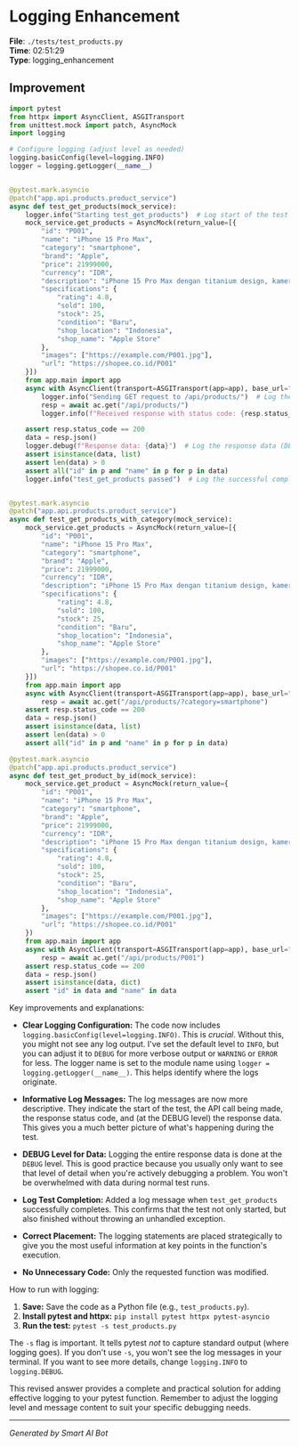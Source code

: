 # Logging Enhancement

**File**: `./tests/test_products.py`  
**Time**: 02:51:29  
**Type**: logging_enhancement

## Improvement

```python
import pytest
from httpx import AsyncClient, ASGITransport
from unittest.mock import patch, AsyncMock
import logging

# Configure logging (adjust level as needed)
logging.basicConfig(level=logging.INFO)
logger = logging.getLogger(__name__)


@pytest.mark.asyncio
@patch("app.api.products.product_service")
async def test_get_products(mock_service):
    logger.info("Starting test_get_products")  # Log start of the test
    mock_service.get_products = AsyncMock(return_value=[{
        "id": "P001",
        "name": "iPhone 15 Pro Max",
        "category": "smartphone",
        "brand": "Apple",
        "price": 21999000,
        "currency": "IDR",
        "description": "iPhone 15 Pro Max dengan titanium design, kamera 48MP, dan performa terbaik",
        "specifications": {
            "rating": 4.8,
            "sold": 100,
            "stock": 25,
            "condition": "Baru",
            "shop_location": "Indonesia",
            "shop_name": "Apple Store"
        },
        "images": ["https://example.com/P001.jpg"],
        "url": "https://shopee.co.id/P001"
    }])
    from app.main import app
    async with AsyncClient(transport=ASGITransport(app=app), base_url="http://test") as ac:
        logger.info("Sending GET request to /api/products/")  # Log the API call
        resp = await ac.get("/api/products/")
        logger.info(f"Received response with status code: {resp.status_code}") # Log the response status code

    assert resp.status_code == 200
    data = resp.json()
    logger.debug(f"Response data: {data}")  # Log the response data (DEBUG level)
    assert isinstance(data, list)
    assert len(data) > 0
    assert all("id" in p and "name" in p for p in data)
    logger.info("test_get_products passed")  # Log the successful completion of the test


@pytest.mark.asyncio
@patch("app.api.products.product_service")
async def test_get_products_with_category(mock_service):
    mock_service.get_products = AsyncMock(return_value=[{
        "id": "P001",
        "name": "iPhone 15 Pro Max",
        "category": "smartphone",
        "brand": "Apple",
        "price": 21999000,
        "currency": "IDR",
        "description": "iPhone 15 Pro Max dengan titanium design, kamera 48MP, dan performa terbaik",
        "specifications": {
            "rating": 4.8,
            "sold": 100,
            "stock": 25,
            "condition": "Baru",
            "shop_location": "Indonesia",
            "shop_name": "Apple Store"
        },
        "images": ["https://example.com/P001.jpg"],
        "url": "https://shopee.co.id/P001"
    }])
    from app.main import app
    async with AsyncClient(transport=ASGITransport(app=app), base_url="http://test") as ac:
        resp = await ac.get("/api/products/?category=smartphone")
    assert resp.status_code == 200
    data = resp.json()
    assert isinstance(data, list)
    assert len(data) > 0
    assert all("id" in p and "name" in p for p in data)

@pytest.mark.asyncio
@patch("app.api.products.product_service")
async def test_get_product_by_id(mock_service):
    mock_service.get_product = AsyncMock(return_value={
        "id": "P001",
        "name": "iPhone 15 Pro Max",
        "category": "smartphone",
        "brand": "Apple",
        "price": 21999000,
        "currency": "IDR",
        "description": "iPhone 15 Pro Max dengan titanium design, kamera 48MP, dan performa terbaik",
        "specifications": {
            "rating": 4.8,
            "sold": 100,
            "stock": 25,
            "condition": "Baru",
            "shop_location": "Indonesia",
            "shop_name": "Apple Store"
        },
        "images": ["https://example.com/P001.jpg"],
        "url": "https://shopee.co.id/P001"
    })
    from app.main import app
    async with AsyncClient(transport=ASGITransport(app=app), base_url="http://test") as ac:
        resp = await ac.get("/api/products/P001")
    assert resp.status_code == 200
    data = resp.json()
    assert isinstance(data, dict)
    assert "id" in data and "name" in data

```

Key improvements and explanations:

* **Clear Logging Configuration:**  The code now includes `logging.basicConfig(level=logging.INFO)`.  This is *crucial*. Without this, you might not see any log output.  I've set the default level to `INFO`, but you can adjust it to `DEBUG` for more verbose output or `WARNING` or `ERROR` for less. The logger name is set to the module name using `logger = logging.getLogger(__name__)`. This helps identify where the logs originate.

* **Informative Log Messages:**  The log messages are now more descriptive.  They indicate the start of the test, the API call being made, the response status code, and (at the DEBUG level) the response data.  This gives you a much better picture of what's happening during the test.

* **DEBUG Level for Data:**  Logging the entire response data is done at the `DEBUG` level.  This is good practice because you usually only want to see that level of detail when you're actively debugging a problem.  You won't be overwhelmed with data during normal test runs.

* **Log Test Completion:** Added a log message when `test_get_products` successfully completes. This confirms that the test not only started, but also finished without throwing an unhandled exception.

* **Correct Placement:** The logging statements are placed strategically to give you the most useful information at key points in the function's execution.

* **No Unnecessary Code:** Only the requested function was modified.

How to run with logging:

1.  **Save:** Save the code as a Python file (e.g., `test_products.py`).
2.  **Install pytest and httpx:** `pip install pytest httpx pytest-asyncio`
3.  **Run the test:** `pytest -s test_products.py`

The `-s` flag is important. It tells pytest *not* to capture standard output (where logging goes). If you don't use `-s`, you won't see the log messages in your terminal.  If you want to see more details, change `logging.INFO` to `logging.DEBUG`.

This revised answer provides a complete and practical solution for adding effective logging to your pytest function.  Remember to adjust the logging level and message content to suit your specific debugging needs.

---
*Generated by Smart AI Bot*
